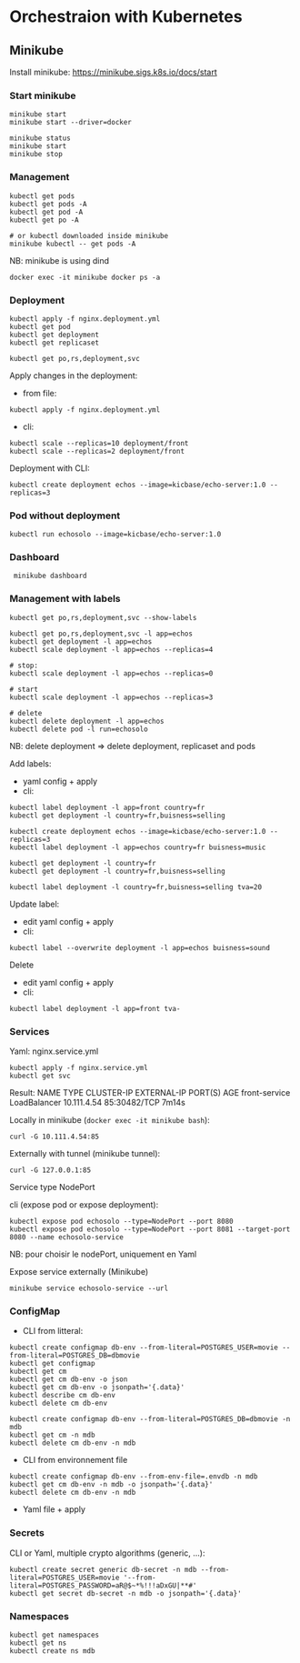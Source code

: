 # Orchestraion with Kubernetes

## Minikube
Install minikube: https://minikube.sigs.k8s.io/docs/start

### Start minikube
```
minikube start
minikube start --driver=docker

minikube status
minikube start
minikube stop
```

### Management
```
kubectl get pods
kubectl get pods -A
kubectl get pod -A
kubectl get po -A

# or kubectl downloaded inside minikube
minikube kubectl -- get pods -A
```

NB: minikube is using dind
```
docker exec -it minikube docker ps -a
```

### Deployment
```
kubectl apply -f nginx.deployment.yml
kubectl get pod
kubectl get deployment
kubectl get replicaset

kubectl get po,rs,deployment,svc
```

Apply changes in the deployment:
- from file:
```
kubectl apply -f nginx.deployment.yml
```
- cli:
```
kubectl scale --replicas=10 deployment/front
kubectl scale --replicas=2 deployment/front
```

Deployment with CLI:
```
kubectl create deployment echos --image=kicbase/echo-server:1.0 --replicas=3
```

### Pod without deployment
```
kubectl run echosolo --image=kicbase/echo-server:1.0
```

### Dashboard
```
 minikube dashboard
```

### Management with labels
```
kubectl get po,rs,deployment,svc --show-labels

kubectl get po,rs,deployment,svc -l app=echos
kubectl get deployment -l app=echos
kubectl scale deployment -l app=echos --replicas=4

# stop:
kubectl scale deployment -l app=echos --replicas=0

# start
kubectl scale deployment -l app=echos --replicas=3

# delete
kubectl delete deployment -l app=echos
kubectl delete pod -l run=echosolo
```

NB: delete deployment => delete deployment, replicaset and pods

Add labels:
- yaml config + apply
- cli:

```
kubectl label deployment -l app=front country=fr
kubectl get deployment -l country=fr,buisness=selling

kubectl create deployment echos --image=kicbase/echo-server:1.0 --replicas=3
kubectl label deployment -l app=echos country=fr buisness=music

kubectl get deployment -l country=fr
kubectl get deployment -l country=fr,buisness=selling

kubectl label deployment -l country=fr,buisness=selling tva=20
```

Update label:
- edit yaml config + apply
- cli:

```
kubectl label --overwrite deployment -l app=echos buisness=sound
```

Delete
- edit yaml config + apply
- cli:

```
kubectl label deployment -l app=front tva-
```

### Services

Yaml: nginx.service.yml
```
kubectl apply -f nginx.service.yml
kubectl get svc 
```

Result:
NAME            TYPE           CLUSTER-IP    EXTERNAL-IP   PORT(S)        AGE
front-service   LoadBalancer   10.111.4.54   <pending>     85:30482/TCP   7m14s

Locally in minikube (`docker exec -it minikube bash`):
```
curl -G 10.111.4.54:85 
```

Externally with tunnel (minikube tunnel):
```
curl -G 127.0.0.1:85 
```

Service type NodePort

cli (expose pod or expose deployment): 
```
kubectl expose pod echosolo --type=NodePort --port 8080
kubectl expose pod echosolo --type=NodePort --port 8081 --target-port 8080 --name echosolo-service
```

NB: pour choisir le nodePort, uniquement en Yaml

Expose service externally (Minikube)
```
minikube service echosolo-service --url
```

### ConfigMap
- CLI from litteral:
```
kubectl create configmap db-env --from-literal=POSTGRES_USER=movie --from-literal=POSTGRES_DB=dbmovie
kubectl get configmap
kubectl get cm
kubectl get cm db-env -o json
kubectl get cm db-env -o jsonpath='{.data}'
kubectl describe cm db-env
kubectl delete cm db-env

kubectl create configmap db-env --from-literal=POSTGRES_DB=dbmovie -n mdb
kubectl get cm -n mdb
kubectl delete cm db-env -n mdb
```

- CLI from environnement file
```
kubectl create configmap db-env --from-env-file=.envdb -n mdb
kubectl get cm db-env -n mdb -o jsonpath='{.data}'
kubectl delete cm db-env -n mdb
```

- Yaml file + apply

### Secrets
CLI or Yaml, multiple crypto algorithms (generic, ...):

```
kubectl create secret generic db-secret -n mdb --from-literal=POSTGRES_USER=movie '--from-literal=POSTGRES_PASSWORD=aR@$~*%!!!aDxGU|**#'
kubectl get secret db-secret -n mdb -o jsonpath='{.data}'
```


### Namespaces
```
kubectl get namespaces
kubectl get ns
kubectl create ns mdb
```









